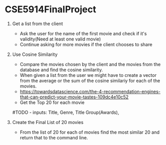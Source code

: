 # CSE5914FinalProject

1. Get a list from the client
    - Ask the user for the name of the first movie and check if it's validity(Need at least one valid movie)
    - Continue asking for more movies if the client chooses to share


2. Use Cosine Similarity
    - Compare the movies chosen by the client and the movies from the database and find the cosine similarity.
    - When given a list from the user we might have to create a vector from the average or the sum of the cosine similariy for each of the movies.
    - https://towardsdatascience.com/the-4-recommendation-engines-that-can-predict-your-movie-tastes-109dc4e10c52
    - Get the Top 20 for each movie

    #TODO - inputs: Title, Genre, Title Group(Awards),

3. Create the Final List of 20 movies
    - From the list of 20 for each of movies find the most similar 20 and return that to the command line.


